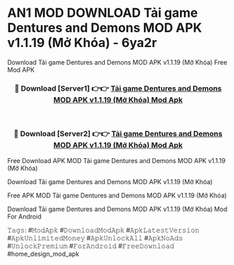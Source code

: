 # AN1 MOD DOWNLOAD Tải game Dentures and Demons MOD APK v1.1.19 (Mở Khóa) - 6ya2r
Download Tải game Dentures and Demons MOD APK v1.1.19 (Mở Khóa) Free Mod APK

<div align="center">
<h3>🔴 Download [Server1] 👉👉 <a href="https://apk-comot.site?title=Tải_game_Dentures_and_Demons_MOD_APK_v1.1.19_(Mở_Khóa)">Tải game Dentures and Demons MOD APK v1.1.19 (Mở Khóa) Mod Apk</a></h3><br>

<h3>🔴 Download [Server2] 👉👉 <a href="https://apk-comot.site?title=Tải_game_Dentures_and_Demons_MOD_APK_v1.1.19_(Mở_Khóa)">Tải game Dentures and Demons MOD APK v1.1.19 (Mở Khóa) Mod Apk</a></h3>
</div>


Free Download APK MOD Tải game Dentures and Demons MOD APK v1.1.19 (Mở Khóa)

Download Tải game Dentures and Demons MOD APK v1.1.19 (Mở Khóa) 

Free APK MOD Tải game Dentures and Demons MOD APK v1.1.19 (Mở Khóa) 

Download Tải game Dentures and Demons MOD APK v1.1.19 (Mở Khóa) Mod For Android

𝚃𝚊𝚐𝚜: #𝙼𝚘𝚍𝙰𝚙𝚔 #𝙳𝚘𝚠𝚗𝚕𝚘𝚊𝚍𝙼𝚘𝚍𝙰𝚙𝚔 #𝙰𝚙𝚔𝙻𝚊𝚝𝚎𝚜𝚝𝚅𝚎𝚛𝚜𝚒𝚘𝚗 #𝙰𝚙𝚔𝚄𝚗𝚕𝚒𝚖𝚒𝚝𝚎𝚍𝙼𝚘𝚗𝚎𝚢 #𝙰𝚙𝚔𝚄𝚗𝚕𝚘𝚌𝚔𝙰𝚕𝚕 #𝙰𝚙𝚔𝙽𝚘𝙰𝚍𝚜 #𝚄𝚗𝚕𝚘𝚌𝚔𝙿𝚛𝚎𝚖𝚒𝚞𝚖 #𝙵𝚘𝚛𝙰𝚗𝚍𝚛𝚘𝚒𝚍 #𝙵𝚛𝚎𝚎𝙳𝚘𝚠𝚗𝚕𝚘𝚊𝚍 #home_design_mod_apk